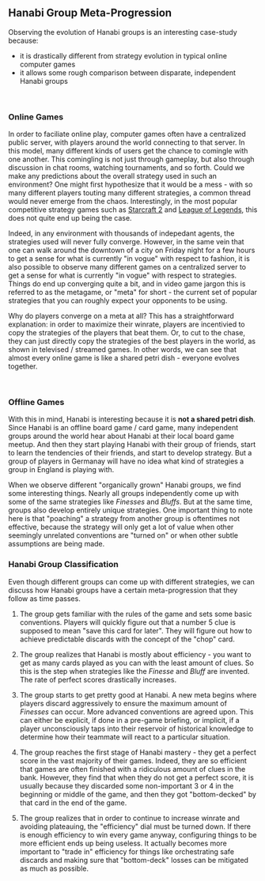 ## Hanabi Group Meta-Progression

Observing the evolution of Hanabi groups is an interesting case-study because:
* it is drastically different from strategy evolution in typical online computer games
* it allows some rough comparison between disparate, independent Hanabi groups

<br />

### Online Games

In order to faciliate online play, computer games often have a centralized public server, with players around the world connecting to that server. In this model, many different kinds of users get the chance to comingle with one another. This comingling is not just through gameplay, but also through discussion in chat rooms, watching tournaments, and so forth. Could we make any predictions about the overall strategy used in such an environment? One might first hypothesize that it would be a mess - with so many different players touting many different strategies, a common thread would never emerge from the chaos. Interestingly, in the most popular competitive strategy games such as [Starcraft 2](https://starcraft2.com/en-us/) and [League of Legends](https://play.na.leagueoflegends.com/en_US), this does not quite end up being the case.

Indeed, in any environment with thousands of indepedant agents, the strategies used will never fully converge. However, in the same vein that one can walk around the downtown of a city on Friday night for a few hours to get a sense for what is currently "in vogue" with respect to fashion, it is also possible to observe many different games on a centralized server to get a sense for what is currently "in vogue" with respect to strategies. Things do end up converging quite a bit, and in video game jargon this is referred to as the metagame, or "meta" for short - the current set of popular strategies that you can roughly expect your opponents to be using.

Why do players converge on a meta at all? This has a straightforward explanation: in order to maximize their winrate, players are incentivied to copy the strategies of the players that beat them. Or, to cut to the chase, they can just directly copy the strategies of the best players in the world, as shown in televised / streamed games. In other words, we can see that almost every online game is like a shared petri dish - everyone evolves together.

<br />

### Offline Games

With this in mind, Hanabi is interesting because it is **not a shared petri dish**. Since Hanabi is an offline board game / card game, many independent groups around the world hear about Hanabi at their local board game meetup. And then they start playing Hanabi with their group of friends, start to learn the tendencies of their friends, and start to develop strategy. But a group of players in Germanay will have no idea what kind of strategies a group in England is playing with.

When we observe different "organically grown" Hanabi groups, we find some interesting things. Nearly all groups independently come up with some of the same strategies like *Finesses* and *Bluffs*. But at the same time, groups also develop entirely unique strategies. One important thing to note here is that "poaching" a strategy from another group is oftentimes not effective, because the strategy will only get a lot of value when other seemingly unrelated conventions are "turned on" or when other subtle assumptions are being made.

### Hanabi Group Classification

Even though different groups can come up with different strategies, we can discuss how Hanabi groups have a certain meta-progression that they follow as time passes.

1) The group gets familiar with the rules of the game and sets some basic conventions. Players will quickly figure out that a number 5 clue is supposed to mean "save this card for later". They will figure out how to achieve predictable discards with the concept of the "chop" card.

2) The group realizes that Hanabi is mostly about efficiency - you want to get as many cards played as you can with the least amount of clues. So this is the step when strategies like the *Finesse* and *Bluff* are invented. The rate of perfect scores drastically increases.

3) The group starts to get pretty good at Hanabi. A new meta begins where players discard aggressively to ensure the maximum amount of *Finesses* can occur. More advanced conventions are agreed upon. This can either be explicit, if done in a pre-game briefing, or implicit, if a player unconsciously taps into their reservoir of historical knowledge to determine how their teammate will react to a particular situation.

4) The group reaches the first stage of Hanabi mastery - they get a perfect score in the vast majority of their games. Indeed, they are so efficient that games are often finished with a ridiculous amount of clues in the bank. However, they find that when they do not get a perfect score, it is usually because they discarded some non-important 3 or 4 in the beginning or middle of the game, and then they got "bottom-decked" by that card in the end of the game.

5) The group realizes that in order to continue to increase winrate and avoiding plateauing, the "efficiency" dial must be turned down. If there is enough efficiency to win every game anyway, configuring things to be more efficient ends up being useless. It actually becomes more important to "trade in" efficiency for things like orchestrating safe discards and making sure that "bottom-deck" losses can be mitigated as much as possible.
